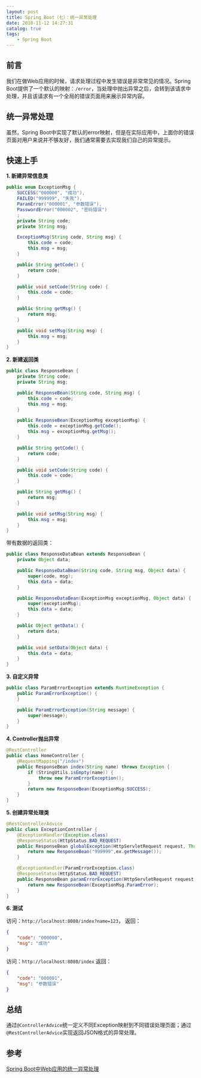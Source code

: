 ```yaml
---
layout: post
title: Spring Boot（七）：统一异常处理
date: 2018-11-12 14:27:31
catalog: true
tags:
    - Spring Boot
---
```


## 前言

我们在做Web应用的时候，请求处理过程中发生错误是非常常见的情况。Spring Boot提供了一个默认的映射：`/error`，当处理中抛出异常之后，会转到该请求中处理，并且该请求有一个全局的错误页面用来展示异常内容。

## 统一异常处理

虽然，Spring Boot中实现了默认的error映射，但是在实际应用中，上面你的错误页面对用户来说并不够友好，我们通常需要去实现我们自己的异常提示。

## 快速上手

**1. 新建异常信息类**

```java
public enum ExceptionMsg {
    SUCCESS("000000", "成功"),
    FAILED("999999", "失败"),
    ParamError("000001", "参数错误"),
    PasswordError("000002", "密码错误")
    ;
    private String code;
    private String msg;

    ExceptionMsg(String code, String msg) {
        this.code = code;
        this.msg = msg;
    }

    public String getCode() {
        return code;
    }

    public void setCode(String code) {
        this.code = code;
    }

    public String getMsg() {
        return msg;
    }

    public void setMsg(String msg) {
        this.msg = msg;
    }
}
```

**2. 新建返回类**

```java
public class ResponseBean {
    private String code;
    private String msg;

    public ResponseBean(String code, String msg) {
        this.code = code;
        this.msg = msg;
    }

    public ResponseBean(ExceptionMsg exceptionMsg) {
        this.code = exceptionMsg.getCode();
        this.msg = exceptionMsg.getMsg();
    }

    public String getCode() {
        return code;
    }

    public void setCode(String code) {
        this.code = code;
    }

    public String getMsg() {
        return msg;
    }

    public void setMsg(String msg) {
        this.msg = msg;
    }
}
```

带有数据的返回类：

```java
public class ResponseDataBean extends ResponseBean {
    private Object data;

    public ResponseDataBean(String code, String msg, Object data) {
        super(code, msg);
        this.data = data;
    }

    public ResponseDataBean(ExceptionMsg exceptionMsg, Object data) {
        super(exceptionMsg);
        this.data = data;
    }

    public Object getData() {
        return data;
    }

    public void setData(Object data) {
        this.data = data;
    }
}
```

**3. 自定义异常**

```java
public class ParamErrorException extends RuntimeException {
    public ParamErrorException() {
    }

    public ParamErrorException(String message) {
        super(message);
    }
}
```

**4. Controller抛出异常**

```java
@RestController
public class HomeController {
    @RequestMapping("/index")
    public ResponseBean index(String name) throws Exception {
        if (StringUtils.isEmpty(name)) {
            throw new ParamErrorException();
        }
        return new ResponseBean(ExceptionMsg.SUCCESS);
    }
}
```

**5. 创建异常处理类**

```java
@RestControllerAdvice
public class ExceptionController {
    @ExceptionHandler(Exception.class)
    @ResponseStatus(HttpStatus.BAD_REQUEST)
    public ResponseBean globalException(HttpServletRequest request, Throwable ex) {
        return new ResponseBean("999999",ex.getMessage());
    }

    @ExceptionHandler(ParamErrorException.class)
    @ResponseStatus(HttpStatus.BAD_REQUEST)
    public ResponseBean paramErrorException(HttpServletRequest request, Throwable ex) {
        return new ResponseBean(ExceptionMsg.ParamError);
    }
}
```

**6. 测试**

访问：`http://localhost:8080/index?name=123`，
返回：
```json
{
    "code": "000000",
    "msg": "成功"
}
```

访问：`http://localhost:8080/index`
返回：
```json
{
    "code": "000001",
    "msg": "参数错误"
}
```

## 总结

通过`@ControllerAdvice`统一定义不同Exception映射到不同错误处理页面；通过`@RestControllerAdvice`实现返回JSON格式的异常处理。

## 参考

[Spring Boot中Web应用的统一异常处理](http://blog.didispace.com/springbootexception/)